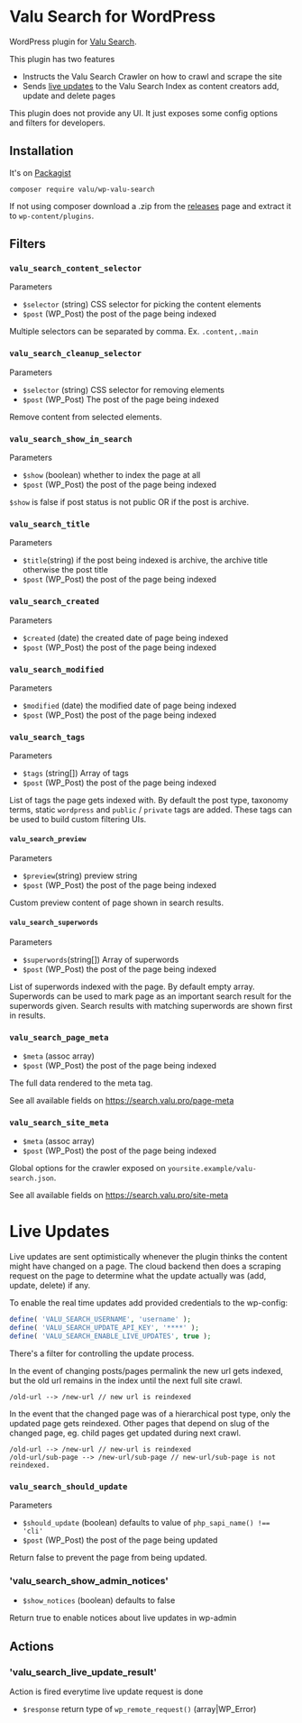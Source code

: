 # Valu Search for WordPress

WordPress plugin for [Valu Search](https://search.valu.pro).

This plugin has two features

-   Instructs the Valu Search Crawler on how to crawl and scrape the site
-   Sends [live updates](#live-updates) to the Valu Search Index as content
    creators add, update and delete pages

This plugin does not provide any UI. It just exposes some config options and
filters for developers.

## Installation

It's on [Packagist](https://packagist.org/packages/valu/wp-valu-search)

    composer require valu/wp-valu-search

If not using composer download a .zip from the [releases][] page and extract it
to `wp-content/plugins`.

[releases]: https://github.com/valu-digital/wp-valu-search/releases

## Filters

### `valu_search_content_selector`

Parameters

-   `$selector` (string) CSS selector for picking the content elements
-   `$post` (WP_Post) the post of the page being indexed

Multiple selectors can be separated by comma. Ex. `.content,.main`

### `valu_search_cleanup_selector`

Parameters

-   `$selector` (string) CSS selector for removing elements
-   `$post` (WP_Post) The post of the page being indexed

Remove content from selected elements.

### `valu_search_show_in_search`

Parameters

-   `$show` (boolean) whether to index the page at all
-   `$post` (WP_Post) the post of the page being indexed

`$show` is false if post status is not public OR if the post is archive.

### `valu_search_title`

Parameters

-   `$title`(string) if the post being indexed is archive, the archive title otherwise the post title
-   `$post` (WP_Post) the post of the page being indexed

### `valu_search_created`

Parameters

-   `$created` (date) the created date of page being indexed
-   `$post` (WP_Post) the post of the page being indexed

### `valu_search_modified`

Parameters

-   `$modified` (date) the modified date of page being indexed
-   `$post` (WP_Post) the post of the page being indexed

### `valu_search_tags`

Parameters

-   `$tags` (string[]) Array of tags
-   `$post` (WP_Post) the post of the page being indexed

List of tags the page gets indexed with. By default the post type, taxonomy
terms, static `wordpress` and `public` / `private` tags are added. These tags
can be used to build custom filtering UIs.

#### `valu_search_preview`

Parameters

-   `$preview`(string) preview string
-   `$post` (WP_Post) the post of the page being indexed

Custom preview content of page shown in search results.

#### `valu_search_superwords`

Parameters

-   `$superwords`(string[]) Array of superwords
-   `$post` (WP_Post) the post of the page being indexed

List of superwords indexed with the page. By default empty array.
Superwords can be used to mark page as an important search result for the
superwords given. Search results with matching superwords are shown first in results.

### `valu_search_page_meta`

-   `$meta` (assoc array)
-   `$post` (WP_Post) the post of the page being indexed

The full data rendered to the meta tag.

See all available fields on <https://search.valu.pro/page-meta>

### `valu_search_site_meta`

-   `$meta` (assoc array)
-   `$post` (WP_Post) the post of the page being indexed

Global options for the crawler exposed on `yoursite.example/valu-search.json`.

See all available fields on <https://search.valu.pro/site-meta>

# Live Updates

Live updates are sent optimistically whenever the plugin thinks the content
might have changed on a page. The cloud backend then does a scraping request
on the page to determine what the update actually was (add, update, delete) if
any.

To enable the real time updates add provided credentials to the wp-config:

```php
define( 'VALU_SEARCH_USERNAME', 'username' );
define( 'VALU_SEARCH_UPDATE_API_KEY', '****' );
define( 'VALU_SEARCH_ENABLE_LIVE_UPDATES', true );
```

There's a filter for controlling the update process.

In the event of changing posts/pages permalink the new url gets indexed, but
the old url remains in the index until the next full site crawl.

```
/old-url --> /new-url // new url is reindexed
```

In the event that the changed page was of a hierarchical post type, only the
updated page gets reindexed. Other pages that depend on slug of the changed page,
eg. child pages get updated during next crawl.

```
/old-url --> /new-url // new-url is reindexed
/old-url/sub-page --> /new-url/sub-page // new-url/sub-page is not reindexed.
```

### `valu_search_should_update`

Parameters

-   `$should_update` (boolean) defaults to value of `php_sapi_name() !== 'cli'`
-   `$post` (WP_Post) the post of the page being updated

Return false to prevent the page from being updated.

### 'valu_search_show_admin_notices'

-   `$show_notices` (boolean) defaults to false

Return true to enable notices about live updates in wp-admin

## Actions

### 'valu_search_live_update_result'

Action is fired everytime live update request is done

-   `$response` return type of `wp_remote_request()` (array|WP_Error)
